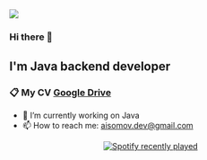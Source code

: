 ## ![](https://komarev.com/ghpvc/?username=AlibekIsomov&color=blueviolet&style=flat-square)
### Hi there 👋
##  I'm Java backend developer
### 📋 My CV [Google Drive](https://docs.google.com/document/d/1R4Sh_fRJsPpDC5OUTM68zRlTj5D0RxMHmpaAsaASSl8/edit?usp=drive_link)
- 🔭 I’m currently working on Java 
- 📫 How to reach me: aisomov.dev@gmail.com

<div align="center">
  <a href="https://open.spotify.com/user/31wwuckzj76g3622sy7vpve7qnou?si=83abab9abee64fe9">
    <img src="https://spotify-recently-played-readme.vercel.app/api?user=31wwuckzj76g3622sy7vpve7qnou&width=750&count=5&unique=true" alt="Spotify recently played"  />
  </a>
</div>


